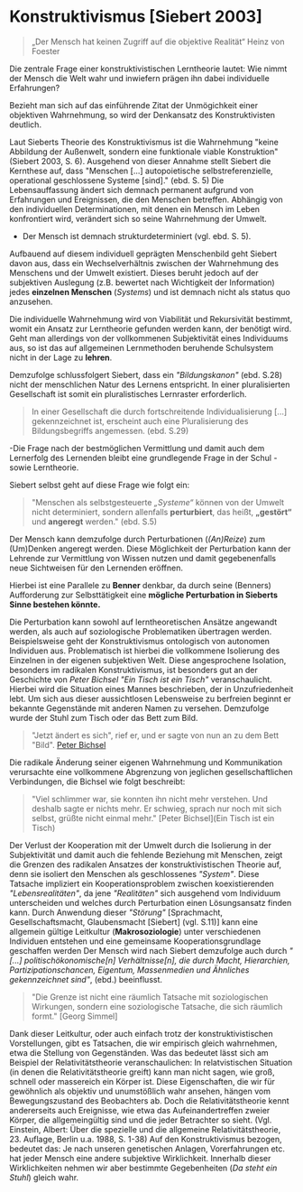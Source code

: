 # Konstruktivismus [Siebert 2003]

> „Der Mensch hat keinen Zugriff auf die objektive Realität“
> Heinz von Foester

Die zentrale Frage einer konstruktivistischen Lerntheorie lautet: Wie nimmt der Mensch die Welt wahr und inwiefern prägen ihn dabei individuelle Erfahrungen?

Bezieht man sich auf das einführende Zitat der Unmögichkeit einer objektiven Wahrnehmung, so wird der Denkansatz des Konstruktivisten deutlich.

Laut Sieberts Theorie des Konstruktivismus ist die Wahrnehmung "keine Abbildung der Außenwelt, sondern eine funktionale viable Konstruktion" (Siebert 2003, S. 6).
Ausgehend von dieser Annahme stellt Siebert die Kernthese auf, dass "Menschen [...] autopoietische
selbstreferenzielle, operational geschlossene Systeme [sind]." (ebd. S. 5)
Die Lebensauffassung ändert sich demnach permanent aufgrund von Erfahrungen und Ereignissen, die den Menschen betreffen.
Abhängig von den individuellen Determinationen, mit denen ein Mensch im Leben konfrontiert wird, verändert sich so seine Wahrnehmung der Umwelt.
- Der Mensch ist demnach strukturdeterminiert (vgl. ebd. S. 5).

Aufbauend auf diesem individuell geprägten Menschenbild geht Siebert davon aus, dass ein Wechselverhältnis zwischen der Wahrnehmung des Menschens und der Umwelt existiert.
Dieses beruht jedoch auf der subjektiven Auslegung (z.B. bewertet nach Wichtigkeit der Information) jedes **einzelnen Menschen** (*Systems*) und ist demnach nicht als status quo anzusehen.

Die individuelle Wahrnehmung wird von Viabilität und Rekursivität bestimmt, womit ein Ansatz zur Lerntheorie gefunden werden kann, der benötigt wird.
Geht man allerdings von der vollkommenen Subjektivität eines Individuums aus, so ist das auf allgemeinen Lernmethoden beruhende Schulsystem nicht in der Lage zu **lehren**.

Demzufolge schlussfolgert Siebert, dass ein *"Bildungskanon"* (ebd. S.28) nicht der menschlichen Natur des Lernens entspricht.
In einer pluralisierten Gesellschaft ist somit ein pluralistisches Lernraster erforderlich.
>In einer Gesellschaft die durch fortschreitende Individualisierung [...] gekennzeichnet ist, erscheint auch eine Pluralisierung des Bildungsbegriffs angemessen. (ebd. S.29)

-Die Frage nach der bestmöglichen Vermittlung und damit auch dem Lernerfolg des Lernenden bleibt eine grundlegende Frage in der Schul - sowie Lerntheorie.

Siebert selbst geht auf diese Frage wie folgt ein:
>"Menschen als selbstgesteuerte *„Systeme“* können von der Umwelt nicht determiniert, sondern allenfalls **perturbiert**, das heißt, **„gestört“** und **angeregt** werden." (ebd. S.5)

Der Mensch kann demzufolge durch Perturbationen (*(An)Reize*) zum (Um)Denken angeregt werden.
Diese Möglichkeit der Perturbation kann der Lehrende zur Vermittlung von Wissen nutzen und damit gegebenenfalls neue Sichtweisen für den Lernenden eröffnen.

Hierbei ist eine Parallele zu **Benner** denkbar, da durch seine (Benners) Aufforderung zur Selbsttätigkeit eine **mögliche Perturbation in Sieberts Sinne bestehen könnte.**


Die Perturbation kann sowohl auf lerntheoretischen  Ansätze angewandt werden, als auch auf soziologische Problematiken übertragen werden.
Beispielsweise geht der Konstruktivismus ontologisch von autonomen Individuen aus.
Problematisch ist hierbei die vollkommene Isolierung des Einzelnen in der eigenen subjektiven Welt.
Diese angesprochene Isolation, besonders im radikalen Konstruktivismus, ist besonders gut an der Geschichte von *Peter Bichsel* *"Ein Tisch ist ein Tisch"* veranschaulicht.
Hierbei wird die Situation eines Mannes beschrieben, der in Unzufriedenheit lebt.
Um sich aus dieser aussichtlosen Lebensweise zu berfreien beginnt er bekannte Gegenstände mit anderen Namen zu versehen. Demzufolge wurde der Stuhl zum Tisch oder das Bett zum Bild.

> "Jetzt ändert es sich", rief er, und er sagte von nun an zu dem Bett "Bild".
> [Peter Bichsel](http://www.univie.ac.at/ims/koeppl_lv/Mth_04/Bichsel_Tisch.htm)

Die radikale Änderung seiner eigenen Wahrnehmung und Kommunikation verursachte eine vollkommene Abgrenzung von jeglichen gesellschaftlichen Verbindungen, die Bichsel wie folgt beschreibt:

> "Viel schlimmer war, sie konnten ihn nicht mehr verstehen. Und deshalb sagte er nichts mehr. Er schwieg, sprach nur noch mit sich selbst, grüßte nicht einmal mehr."
> [Peter Bichsel](Ein Tisch ist ein Tisch)

Der Verlust der Kooperation mit der Umwelt durch die Isolierung in der Subjektivität und damit auch die fehlende Beziehung mit Menschen, zeigt die Grenzen des radikalen Ansatzes der konstruktivistischen Theorie auf, denn sie isoliert den Menschen als geschlossenes *"System"*.
Diese Tatsache impliziert ein Kooperationsproblem zwischen koexistierenden *"Lebensrealitäten"*, da jene *"Realitäten"* sich ausgehend vom Individuum unterscheiden und welches durch Perturbation einen Lösungsansatz finden kann.
Durch Anwendung dieser *"Störung"* [Sprachmacht, Gesellschaftsmacht, Glaubensmacht [Siebert] (vgl. S.11)] kann eine allgemein gültige Leitkultur (**Makrosoziologie**) unter verschiedenen Individuen entstehen und eine gemeinsame Kooperationsgrundlage geschaffen werden
Der Mensch wird nach Siebert demzufolge auch durch *"[...] politischökonomische[n] Verhältnisse[n], die durch Macht, Hierarchien, Partizipationschancen, Eigentum, Massenmedien und Ähnliches gekennzeichnet sind"*, (ebd.) beeinflusst.

> "Die Grenze ist nicht eine räumlich Tatsache mit soziologischen Wirkungen, sondern eine soziologische Tatsache, die sich räumlich formt." [Georg Simmel]

Dank dieser Leitkultur, oder auch einfach trotz der konstruktivistischen Vorstellungen, gibt es Tatsachen, die wir empirisch gleich wahrnehmen, etwa die Stellung von Gegenständen.
Was das bedeutet lässt sich am Beispiel der Relativitätstheorie veranschaulichen:
In relatvistischen Situation (in denen die Relativitätstheorie greift) kann man nicht sagen, wie groß, schnell oder massereich ein Körper ist.
Diese Eigenschaften, die wir für gewöhnlich als objektiv und unumstößlich wahr ansehen, hängen vom Bewegungszustand des Beobachters ab.
Doch die Relativitätstheorie kennt andererseits auch Ereignisse, wie etwa das Aufeinandertreffen zweier Körper, die allgemeingültig sind und die jeder Betrachter so sieht. (Vgl. Einstein, Albert: Über die spezielle und die allgemeine Relativitätstheorie, 23. Auflage, Berlin u.a. 1988, S. 1-38)
Auf den Konstruktivismus bezogen, bedeutet das:
Je nach unseren genetischen Anlagen, Vorerfahrungen etc. hat jeder Mensch eine andere subjektive Wirklichkeit.
Innerhalb dieser Wirklichkeiten nehmen wir aber bestimmte Gegebenheiten (*Da steht ein Stuhl*) gleich wahr.
